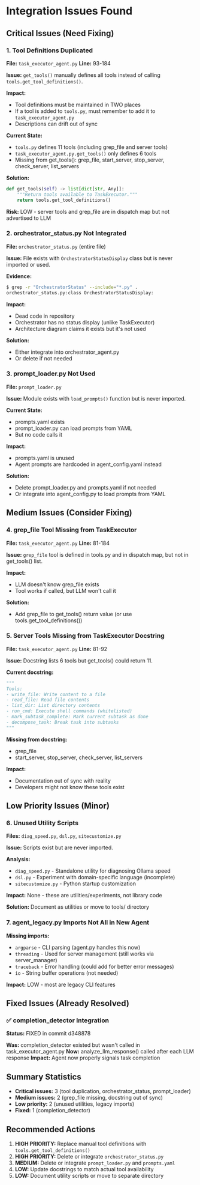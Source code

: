 # Integration Issues Found

## Critical Issues (Need Fixing)

### 1. Tool Definitions Duplicated
**File:** `task_executor_agent.py`
**Line:** 93-184

**Issue:** `get_tools()` manually defines all tools instead of calling `tools.get_tool_definitions()`.

**Impact:**
- Tool definitions must be maintained in TWO places
- If a tool is added to `tools.py`, must remember to add it to `task_executor_agent.py`
- Descriptions can drift out of sync

**Current State:**
- `tools.py` defines 11 tools (including grep_file and server tools)
- `task_executor_agent.py.get_tools()` only defines 6 tools
- Missing from get_tools(): grep_file, start_server, stop_server, check_server, list_servers

**Solution:**
```python
def get_tools(self) -> list[dict[str, Any]]:
    """Return tools available to TaskExecutor."""
    return tools.get_tool_definitions()
```

**Risk:** LOW - server tools and grep_file are in dispatch map but not advertised to LLM


### 2. orchestrator_status.py Not Integrated
**File:** `orchestrator_status.py` (entire file)

**Issue:** File exists with `OrchestratorStatusDisplay` class but is never imported or used.

**Evidence:**
```bash
$ grep -r "OrchestratorStatus" --include="*.py" .
orchestrator_status.py:class OrchestratorStatusDisplay:
```

**Impact:**
- Dead code in repository
- Orchestrator has no status display (unlike TaskExecutor)
- Architecture diagram claims it exists but it's not used

**Solution:**
- Either integrate into orchestrator_agent.py
- Or delete if not needed


### 3. prompt_loader.py Not Used
**File:** `prompt_loader.py`

**Issue:** Module exists with `load_prompts()` function but is never imported.

**Current State:**
- prompts.yaml exists
- prompt_loader.py can load prompts from YAML
- But no code calls it

**Impact:**
- prompts.yaml is unused
- Agent prompts are hardcoded in agent_config.yaml instead

**Solution:**
- Delete prompt_loader.py and prompts.yaml if not needed
- Or integrate into agent_config.py to load prompts from YAML


## Medium Issues (Consider Fixing)

### 4. grep_file Tool Missing from TaskExecutor
**File:** `task_executor_agent.py`
**Line:** 81-184

**Issue:** `grep_file` tool is defined in tools.py and in dispatch map, but not in get_tools() list.

**Impact:**
- LLM doesn't know grep_file exists
- Tool works if called, but LLM won't call it

**Solution:**
- Add grep_file to get_tools() return value (or use tools.get_tool_definitions())


### 5. Server Tools Missing from TaskExecutor Docstring
**File:** `task_executor_agent.py`
**Line:** 81-92

**Issue:** Docstring lists 6 tools but get_tools() could return 11.

**Current docstring:**
```python
"""
Tools:
- write_file: Write content to a file
- read_file: Read file contents
- list_dir: List directory contents
- run_cmd: Execute shell commands (whitelisted)
- mark_subtask_complete: Mark current subtask as done
- decompose_task: Break task into subtasks
"""
```

**Missing from docstring:**
- grep_file
- start_server, stop_server, check_server, list_servers

**Impact:**
- Documentation out of sync with reality
- Developers might not know these tools exist


## Low Priority Issues (Minor)

### 6. Unused Utility Scripts
**Files:** `diag_speed.py`, `dsl.py`, `sitecustomize.py`

**Issue:** Scripts exist but are never imported.

**Analysis:**
- `diag_speed.py` - Standalone utility for diagnosing Ollama speed
- `dsl.py` - Experiment with domain-specific language (incomplete)
- `sitecustomize.py` - Python startup customization

**Impact:** None - these are utilities/experiments, not library code

**Solution:** Document as utilities or move to tools/ directory


### 7. agent_legacy.py Imports Not All in New Agent
**Missing imports:**
- `argparse` - CLI parsing (agent.py handles this now)
- `threading` - Used for server management (still works via server_manager)
- `traceback` - Error handling (could add for better error messages)
- `io` - String buffer operations (not needed)

**Impact:** LOW - most are legacy CLI features


## Fixed Issues (Already Resolved)

### ✅ completion_detector Integration
**Status:** FIXED in commit d348878

**Was:** completion_detector existed but wasn't called in task_executor_agent.py
**Now:** analyze_llm_response() called after each LLM response
**Impact:** Agent now properly signals task completion


## Summary Statistics

- **Critical issues:** 3 (tool duplication, orchestrator_status, prompt_loader)
- **Medium issues:** 2 (grep_file missing, docstring out of sync)
- **Low priority:** 2 (unused utilities, legacy imports)
- **Fixed:** 1 (completion_detector)

## Recommended Actions

1. **HIGH PRIORITY:** Replace manual tool definitions with `tools.get_tool_definitions()`
2. **HIGH PRIORITY:** Delete or integrate `orchestrator_status.py`
3. **MEDIUM:** Delete or integrate `prompt_loader.py` and `prompts.yaml`
4. **LOW:** Update docstrings to match actual tool availability
5. **LOW:** Document utility scripts or move to separate directory
